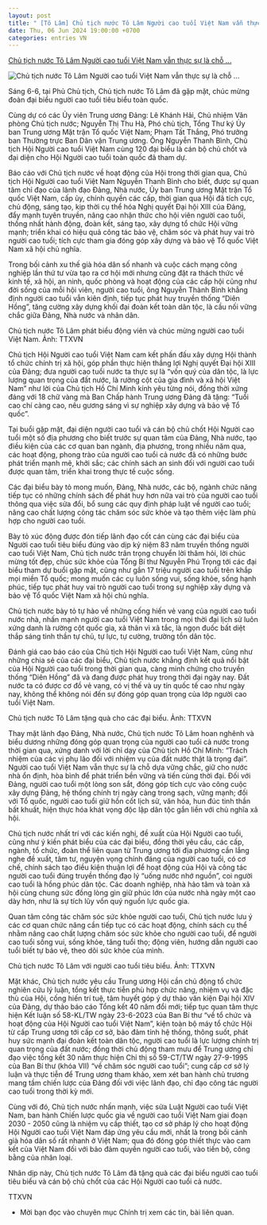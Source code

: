 ```yaml
---
layout: post
title: " [Tô Lâm] Chủ tịch nước Tô Lâm Người cao tuổi Việt Nam vẫn thực sự là chỗ ..."
date: Thu, 06 Jun 2024 19:00:00 +0700
categories: entries VN
---
```

[Chủ tịch nước Tô Lâm Người cao tuổi Việt Nam vẫn thực sự là chỗ ...](https://www.qdnd.vn/chinh-tri/tin-tuc/chu-tich-nuoc-to-lam-nguoi-cao-tuoi-viet-nam-van-thuc-su-la-cho-dua-vung-chac-779957)

![Chủ tịch nước Tô Lâm Người cao tuổi Việt Nam vẫn thực sự là chỗ ...](https://file3.qdnd.vn/data/images/0/2024/06/06/upload_2072/ctn4.jpg?w=400)

Sáng 6-6, tại Phủ Chủ tịch, Chủ tịch nước Tô Lâm đã gặp mặt, chúc mừng đoàn đại biểu người cao tuổi tiêu biểu toàn quốc.

Cùng dự có các Ủy viên Trung ương Đảng: Lê Khánh Hải, Chủ nhiệm Văn phòng Chủ tịch nước; Nguyễn Thị Thu Hà, Phó chủ tịch, Tổng Thư ký Ủy ban Trung ương Mặt trận Tổ quốc Việt Nam; Phạm Tất Thắng, Phó trưởng ban Thường trực Ban Dân vận Trung ương. Ông Nguyễn Thanh Bình, Chủ tịch Hội Người cao tuổi Việt Nam cùng 120 đại biểu là cán bộ chủ chốt và đại diện cho Hội Người cao tuổi toàn quốc đã tham dự.

Báo cáo với Chủ tịch nước về hoạt động của Hội trong thời gian qua, Chủ tịch Hội Người cao tuổi Việt Nam Nguyễn Thanh Bình cho biết, được sự quan tâm chỉ đạo của lãnh đạo Đảng, Nhà nước, Ủy ban Trung ương Mặt trận Tổ quốc Việt Nam, cấp ủy, chính quyền các cấp, thời gian qua Hội đã tích cực, chủ động, sáng tạo, kịp thời cụ thể hóa Nghị quyết Đại hội XIII của Đảng, đẩy mạnh tuyên truyền, nâng cao nhận thức cho hội viên người cao tuổi, thống nhất hành động, đoàn kết, sáng tạo, xây dựng tổ chức Hội vững mạnh; triển khai có hiệu quả công tác bảo vệ, chăm sóc và phát huy vai trò người cao tuổi; tích cực tham gia đóng góp xây dựng và bảo vệ Tổ quốc Việt Nam xã hội chủ nghĩa.

Trong bối cảnh xu thế già hóa dân số nhanh và cuộc cách mạng công nghiệp lần thứ tư vừa tạo ra cơ hội mới nhưng cũng đặt ra thách thức về kinh tế, xã hội, an ninh, quốc phòng và hoạt động của các cấp hội cũng như đời sống của mỗi hội viên, người cao tuổi, ông Nguyễn Thành Bình khẳng định người cao tuổi vẫn kiên định, tiếp tục phát huy truyền thống “Diên Hồng”, tăng cường xây dựng khối đại đoàn kết toàn dân tộc, là cầu nối vững chắc giữa Đảng, Nhà nước và nhân dân.

Chủ tịch nước Tô Lâm phát biểu động viên và chúc mừng người cao tuổi Việt Nam. Ảnh: TTXVN

Chủ tịch Hội Người cao tuổi Việt Nam cam kết phấn đấu xây dựng Hội thành tổ chức chính trị xã hội, góp phần thực hiện thắng lợi Nghị quyết Đại hội XIII của Đảng; đưa người cao tuổi nước ta thực sự là “vốn quý của dân tộc, là lực lượng quan trọng của đất nước, là rường cột của gia đình và xã hội Việt Nam” như lời của Chủ tịch Hồ Chí Minh kính yêu từng nói, đồng thời xứng đáng với 18 chữ vàng mà Ban Chấp hành Trung ương Đảng đã tặng: “Tuổi cao chí càng cao, nêu gương sáng vì sự nghiệp xây dựng và bảo vệ Tổ quốc”.

Tại buổi gặp mặt, đại diện người cao tuổi và cán bộ chủ chốt Hội Người cao tuổi một số địa phương cho biết trước sự quan tâm của Đảng, Nhà nước, tạo điều kiện của các cơ quan ban ngành, địa phương, trong nhiều năm qua, các hoạt động, phong trào của người cao tuổi cả nước đã có những bước phát triển mạnh mẽ, khởi sắc; các chính sách an sinh đối với người cao tuổi được quan tâm, triển khai trong thực tế cuộc sống.

Các đại biểu bày tỏ mong muốn, Đảng, Nhà nước, các bộ, ngành chức năng tiếp tục có những chính sách để phát huy hơn nữa vai trò của người cao tuổi thông qua việc sửa đổi, bổ sung các quy định pháp luật về người cao tuổi; nâng cao chất lượng công tác chăm sóc sức khỏe và tạo thêm việc làm phù hợp cho người cao tuổi.

Bày tỏ xúc động được đón tiếp lãnh đạo cốt cán cùng các đại biểu của Người cao tuổi tiêu biểu đúng vào dịp kỷ niệm 83 năm truyền thống người cao tuổi Việt Nam, Chủ tịch nước trân trọng chuyển lời thăm hỏi, lời chúc mừng tốt đẹp, chúc sức khỏe của Tổng Bí thư Nguyễn Phú Trọng tới các đại biểu tham dự buổi gặp mặt, cũng như gần 17 triệu người cao tuổi trên khắp mọi miền Tổ quốc; mong muốn các cụ luôn sống vui, sống khỏe, sống hạnh phúc, tiếp tục phát huy vai trò người cao tuổi trong sự nghiệp xây dựng và bảo vệ Tổ quốc Việt Nam xã hội chủ nghĩa.

Chủ tịch nước bày tỏ tự hào về những cống hiến vẻ vang của người cao tuổi nước nhà, nhấn mạnh người cao tuổi Việt Nam trong mọi thời đại lịch sử luôn xứng danh là rường cột quốc gia, xả thân vì xã tắc, là ngọn đuốc bất diệt thắp sáng tinh thần tự chủ, tự lực, tự cường, trường tồn dân tộc.

Đánh giá cao báo cáo của Chủ tịch Hội Người cao tuổi Việt Nam, cũng như những chia sẻ của các đại biểu, Chủ tịch nước khẳng định kết quả nổi bật của Hội Người cao tuổi trong thời gian qua, càng minh chứng cho truyền thống “Diên Hồng” đã và đang được phát huy trong thời đại ngày nay. Đất nước ta có được cơ đồ vẻ vang, có vị thế và uy tín quốc tế cao như ngày nay, không thể không nói đến sự đóng góp quan trọng của lớp người cao tuổi Việt Nam.

Chủ tịch nước Tô Lâm tặng quà cho các đại biểu. Ảnh: TTXVN

Thay mặt lãnh đạo Đảng, Nhà nước, Chủ tịch nước Tô Lâm hoan nghênh và biểu dương những đóng góp quan trọng của người cao tuổi cả nước trong thời gian qua, xứng danh với lời chỉ dạy của Chủ tịch Hồ Chí Minh: “Trách nhiệm của các vị phụ lão đối với nhiệm vụ của đất nước thật là trọng đại”. Người cao tuổi Việt Nam vẫn thực sự là chỗ dựa vững chắc, giữ cho nước nhà ổn định, hòa bình để phát triển bền vững và tiến cùng thời đại. Đối với Đảng, người cao tuổi một lòng son sắt, đóng góp tích cực vào công cuộc xây dựng Đảng, hệ thống chính trị ngày càng trong sạch, vững mạnh; đối với Tổ quốc, người cao tuổi giữ hồn cốt lịch sử, văn hóa, hun đúc tinh thần bất khuất, hiện thực hóa khát vọng độc lập dân tộc gắn liền với chủ nghĩa xã hội.

Chủ tịch nước nhất trí với các kiến nghị, đề xuất của Hội Người cao tuổi, cũng như ý kiến phát biểu của các đại biểu, đồng thời yêu cầu, các cấp, ngành, tổ chức, đoàn thể liên quan từ Trung ương tới địa phương cần lắng nghe đề xuất, tâm tư, nguyện vọng chính đáng của người cao tuổi, có cơ chế, chính sách tạo điều kiện thuận lợi để hoạt động của Hội và công tác người cao tuổi đúng truyền thống đạo lý “uống nước nhớ nguồn”, coi người cao tuổi là hồng phúc dân tộc. Các doanh nghiệp, nhà hảo tâm và toàn xã hội cùng chung sức đồng lòng gìn giữ phúc lớn của nước nhà ngày một cao dày hơn, như là sự tích lũy vốn quý nguồn lực quốc gia.

Quan tâm công tác chăm sóc sức khỏe người cao tuổi, Chủ tịch nước lưu ý các cơ quan chức năng cần tiếp tục có các hoạt động, chính sách cụ thể nhằm nâng cao chất lượng chăm sóc sức khỏe cho người cao tuổi, để người cao tuổi sống vui, sống khỏe, tăng tuổi thọ; động viên, hướng dẫn người cao tuổi biết tự bảo vệ, theo dõi sức khỏe của mình.

Chủ tịch nước Tô Lâm với người cao tuổi tiêu biểu. Ảnh: TTXVN

Mặt khác, Chủ tịch nước yêu cầu Trung ương Hội cần chủ động tổ chức nghiên cứu lý luận, tổng kết thực tiễn phù hợp chức năng, nhiệm vụ và đặc thù của Hội, cống hiến trí tuệ, tâm huyết góp ý dự thảo văn kiện Đại hội XIV của Đảng, dự thảo báo cáo Tổng kết 40 năm đổi mới; tiếp tục quan tâm thực hiện Kết luận số 58-KL/TW ngày 23-6-2023 của Ban Bí thư “về tổ chức và hoạt động của Hội Người cao tuổi Việt Nam”, kiện toàn bộ máy tổ chức Hội từ cấp Trung ương tới cấp cơ sở, bảo đảm tính hệ thống, thông suốt, phát huy sức mạnh đại đoàn kết toàn dân tộc, người cao tuổi là lực lượng chính trị quan trọng của đất nước; đồng thời chủ động tham mưu để Trung ương chỉ đạo việc tổng kết 30 năm thực hiện Chỉ thị số 59-CT/TW ngày 27-9-1995 của Ban Bí thư (khóa VII) “về chăm sóc người cao tuổi”; cung cấp cơ sở lý luận và thực tiễn để Trung ương tham khảo, xem xét ban hành chủ trương mang tầm chiến lược của Đảng đối với việc lãnh đạo, chỉ đạo công tác người cao tuổi trong thời kỳ mới.

Cùng với đó, Chủ tịch nước nhấn mạnh, việc sửa Luật Người cao tuổi Việt Nam, ban hành Chiến lược quốc gia về người cao tuổi Việt Nam giai đoạn 2030 - 2050 cũng là nhiệm vụ cấp thiết, tạo cơ sở pháp lý cho hoạt động Hội Người cao tuổi Việt Nam đáp ứng yêu cầu mới, nhất là trong bối cảnh già hóa dân số rất nhanh ở Việt Nam; qua đó đóng góp thiết thực vào cam kết của Việt Nam đối với bảo đảm quyền người cao tuổi, vào tiến bộ, công bằng của nhân loại.

Nhân dịp này, Chủ tịch nước Tô Lâm đã tặng quà các đại biểu người cao tuổi tiêu biểu và cán bộ chủ chốt của các Hội Người cao tuổi cả nước.

TTXVN

* Mời bạn đọc vào chuyên mục Chính trị xem các tin, bài liên quan.


